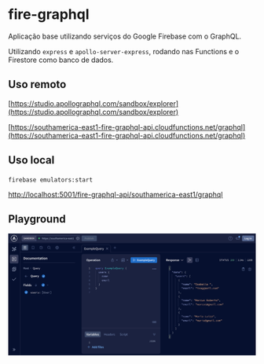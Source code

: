 # fire-graphql

Aplicação base utilizando serviços do Google Firebase com o GraphQL.

Utilizando `express` e `apollo-server-express`, rodando nas Functions e o Firestore como banco de dados.

## Uso remoto

[https://studio.apollographql.com/sandbox/explorer](https://studio.apollographql.com/sandbox/explorer)

[https://southamerica-east1-fire-graphql-api.cloudfunctions.net/graphql](https://southamerica-east1-fire-graphql-api.cloudfunctions.net/graphql)

## Uso local 

`firebase emulators:start`

[http://localhost:5001/fire-graphql-api/southamerica-east1/graphql](http://localhost:5001/fire-graphql-api/southamerica-east1/graphql)

## Playground

![Demonstração do Playground do GraphQL](/demo_play.png)